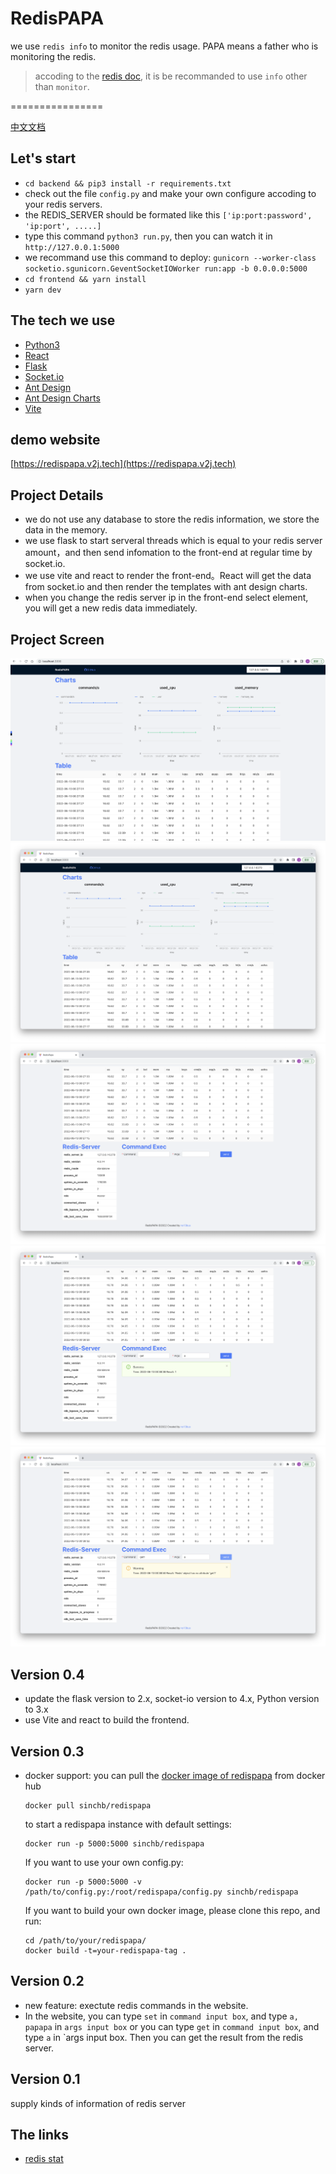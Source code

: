 # RedisPAPA
we use `redis info` to monitor the redis usage. PAPA means a father who is monitoring the redis.
>  accoding to the [redis doc](http://redis.io/commands/info), it is be recommanded to use `info` other than `monitor`.

================


[中文文档](https://github.com/no13bus/redispapa/blob/master/README_CN.md)

## Let's start
- `cd backend && pip3 install -r requirements.txt`
- check out the file `config.py` and make your own configure accoding to your redis servers.
- the REDIS_SERVER should be formated like this `['ip:port:password', 'ip:port', .....]`
- type this command `python3 run.py`, then you can watch it in `http://127.0.0.1:5000`
- we recommand use this command to deploy: `gunicorn --worker-class socketio.sgunicorn.GeventSocketIOWorker run:app -b 0.0.0.0:5000`
- `cd frontend && yarn install`
- `yarn dev`

## The tech we use
- [Python3](https://docs.python.org/3/)
- [React](https://github.com/facebook/react)
- [Flask](https://github.com/pallets/flask)
- [Socket.io](http://socket.io/)
- [Ant Design](https://ant.design/)
- [Ant Design Charts](https://charts.ant.design/)
- [Vite](https://vitejs.dev/)

## demo website

[https://redispapa.v2j.tech](https://redispapa.v2j.tech)

## Project Details
- we do not use any database to store the redis information, we store the data in the memory.
- we use flask to start serveral threads which is equal to your redis server amount，and then send infomation to the front-end at regular time by socket.io.
- we use vite and react to render the front-end。React will get the data from socket.io and then render the templates with ant design charts.
- when you change the redis server ip in the front-end select element, you will get a new redis data immediately.

## Project Screen
![1](https://raw.githubusercontent.com/no13bus/redispapa/master/screen/1.png)
![2](https://raw.githubusercontent.com/no13bus/redispapa/master/screen/2.png)
![3](https://raw.githubusercontent.com/no13bus/redispapa/master/screen/3.png)
![4](https://raw.githubusercontent.com/no13bus/redispapa/master/screen/4.png)
![5](https://raw.githubusercontent.com/no13bus/redispapa/master/screen/5.png)

## Version 0.4
- update the flask version to 2.x, socket-io version to 4.x, Python version to 3.x
- use Vite and react to build the frontend. 

## Version 0.3
- docker support: you can pull the [docker image of redispapa](https://registry.hub.docker.com/u/sinchb/redispapa/) from docker hub

  ```
  docker pull sinchb/redispapa
  ```

  to start a redispapa instance with default settings:

  ```
  docker run -p 5000:5000 sinchb/redispapa
  ```

  If you want to use your own config.py:

  ```
  docker run -p 5000:5000 -v /path/to/config.py:/root/redispapa/config.py sinchb/redispapa
  ```

  If you want to build your own docker image, please clone this repo, and run:

  ```
  cd /path/to/your/redispapa/
  docker build -t=your-redispapa-tag .
  ```

## Version 0.2
- new feature: exectute redis commands in the website.
- In the website, you can type `set` in `command input box`, and type `a, papapa` in `args input box`
or you can type `get` in `command input box`, and type `a` in `args input box. Then you can get the result
from the redis server.

## Version 0.1
supply kinds of information of redis server

## The links
- [redis stat](https://github.com/junegunn/redis-stat)